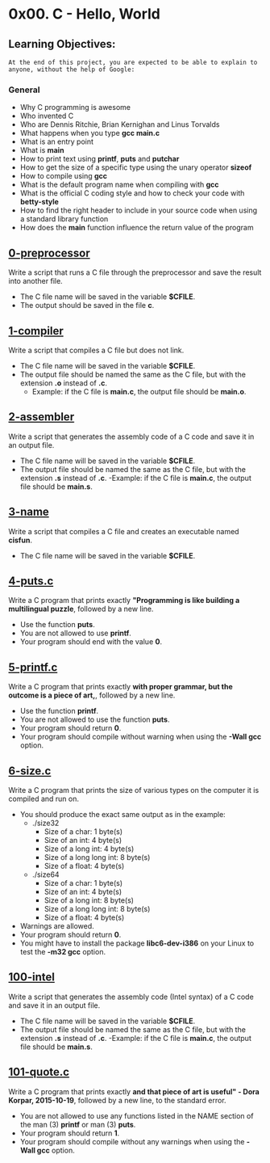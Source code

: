 # 0x00. C - Hello, World
## Learning Objectives:
    At the end of this project, you are expected to be able to explain to anyone, without the help of Google:

### General
+ Why C programming is awesome
+ Who invented C
+ Who are Dennis Ritchie, Brian Kernighan and Linus Torvalds
+ What happens when you type **gcc main.c**
+ What is an entry point
+ What is **main**
+ How to print text using **printf**, **puts** and **putchar**
+ How to get the size of a specific type using the unary operator **sizeof**
+ How to compile using **gcc**
+ What is the default program name when compiling with **gcc**
+ What is the official C coding style and how to check your code with **betty-style**
+ How to find the right header to include in your source code when using a standard library function
+ How does the **main** function influence the return value of the program

## [0-preprocessor](https://github.com/Assiminee/alx-low_level_programming/blob/main/0x00-hello_world/0-preprocessor)
Write a script that runs a C file through the preprocessor and save the result into another file. 
+ The C file name will be saved in the variable **$CFILE**. 
+ The output should be saved in the file **c**.

## [1-compiler](https://github.com/Assiminee/alx-low_level_programming/blob/main/0x00-hello_world/1-compiler)
Write a script that compiles a C file but does not link. 
+ The C file name will be saved in the variable **$CFILE**. 
+ The output file should be named the same as the C file, but with the extension **.o** instead of **.c**. 
  - Example: if the C file is **main.c**, the output file should be **main.o**.

## [2-assembler](https://github.com/Assiminee/alx-low_level_programming/blob/main/0x00-hello_world/2-assembler)
Write a script that generates the assembly code of a C code and save it in an output file. 
+ The C file name will be saved in the variable **$CFILE**. 
+ The output file should be named the same as the C file, but with the extension **.s** instead of **.c**. 
  -Example: if the C file is **main.c**, the output file should be **main.s**.

## [3-name](https://github.com/Assiminee/alx-low_level_programming/blob/main/0x00-hello_world/3-name)
Write a script that compiles a C file and creates an executable named **cisfun**. 
+ The C file name will be saved in the variable **$CFILE**.

## [4-puts.c](https://github.com/Assiminee/alx-low_level_programming/blob/main/0x00-hello_world/4-puts.c)
Write a C program that prints exactly **"Programming is like building a multilingual puzzle**, followed by a new line. 
+ Use the function **puts**.
+ You are not allowed to use **printf**. 
+ Your program should end with the value **0**.

## [5-printf.c](https://github.com/Assiminee/alx-low_level_programming/blob/main/0x00-hello_world/5-printf.c)
Write a C program that prints exactly **with proper grammar, but the outcome is a piece of art,**, followed by a new line. 
+ Use the function **printf**. 
+ You are not allowed to use the function **puts**. 
+ Your program should return **0**. 
+ Your program should compile without warning when using the **-Wall gcc** option.

## [6-size.c](https://github.com/Assiminee/alx-low_level_programming/blob/main/0x00-hello_world/6-size.c)
Write a C program that prints the size of various types on the computer it is compiled and run on.
+ You should produce the exact same output as in the example:
  - ./size32
    - Size of a char: 1 byte(s)
    - Size of an int: 4 byte(s)
    - Size of a long int: 4 byte(s)
    - Size of a long long int: 8 byte(s)
    - Size of a float: 4 byte(s)
  - ./size64
    - Size of a char: 1 byte(s)
    - Size of an int: 4 byte(s)
    - Size of a long int: 8 byte(s)
    - Size of a long long int: 8 byte(s)
    - Size of a float: 4 byte(s)
+ Warnings are allowed. 
+ Your program should return **0**. 
+ You might have to install the package **libc6-dev-i386** on your Linux to test the **-m32 gcc** option.

## [100-intel](https://github.com/Assiminee/alx-low_level_programming/blob/main/0x00-hello_world/100-intel)
Write a script that generates the assembly code (Intel syntax) of a C code and save it in an output file. 
+ The C file name will be saved in the variable **$CFILE**.
+ The output file should be named the same as the C file, but with the extension **.s** instead of **.c**. 
  -Example: if the C file is **main.c**, the output file should be **main.s**.

## [101-quote.c](https://github.com/Assiminee/alx-low_level_programming/blob/main/0x00-hello_world/101-quote.c)
Write a C program that prints exactly **and that piece of art is useful" - Dora Korpar, 2015-10-19**, followed by a new line, to the standard error. 
+ You are not allowed to use any functions listed in the NAME section of the man (3) **printf** or man (3) **puts**. 
+ Your program should return **1**. 
+ Your program should compile without any warnings when using the **-Wall gcc** option.
